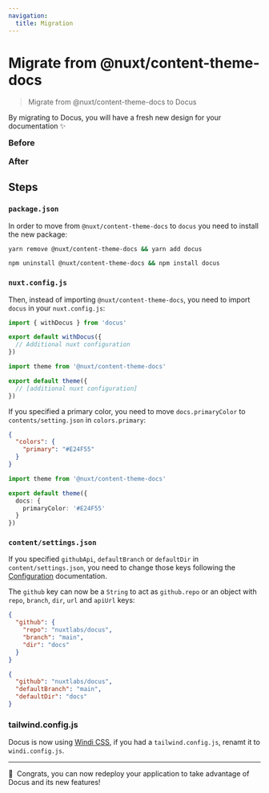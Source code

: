 ```yaml
---
navigation:
  title: Migration
---
```


# Migrate from @nuxt/content-theme-docs

> Migrate from @nuxt/content-theme-docs to Docus

By migrating to Docus, you will have a fresh new design for your documentation :sparkles:

<div class="flex flex-wrap">
  <div class="w-full md:pr-2 md:w-1/2">
    <h3 style="margin-top: 0;">Before</h3>
    <a href="https://user-images.githubusercontent.com/904724/105030429-11f5b480-5a54-11eb-9f40-7c18a0d5dafc.png" target="_blank" rel="nofollow noopener">
      <nuxt-img 
        src="https://user-images.githubusercontent.com/904724/105030429-11f5b480-5a54-11eb-9f40-7c18a0d5dafc.png"
        alt="before docus"
        style="margin: 0;"
        width="536"
        height="341"
      />
    </a>
  </div>
  <div class="w-full md:pl-2 md:w-1/2">
    <h3 style="margin-top: 0;">After</h3>
    <a href="https://user-images.githubusercontent.com/904724/105030439-1326e180-5a54-11eb-9f33-ead9a2d2aa15.png" target="_blank" rel="nofollow noopener">
      <nuxt-img
        src="https://user-images.githubusercontent.com/904724/105030439-1326e180-5a54-11eb-9f33-ead9a2d2aa15.png"
        alt="with docus"
        style="margin: 0;"
        width="536"
        height="341"
      />
    </a>
  </div>
</div>

## Steps

### `package.json`

In order to move from `@nuxt/content-theme-docs` to `docus` you need to install the new package:

<code-group>

```bash [Yarn]
yarn remove @nuxt/content-theme-docs && yarn add docus
```

```bash [NPM]
npm uninstall @nuxt/content-theme-docs && npm install docus
```

</code-group>

### `nuxt.config.js`

Then, instead of importing `@nuxt/content-theme-docs`, you need to import `docus` in your `nuxt.config.js`:

<code-group>

```ts [New]
import { withDocus } from 'docus'

export default withDocus({
  // Additional nuxt configuration
})
```

```ts [Old]
import theme from '@nuxt/content-theme-docs'

export default theme({
  // [additional nuxt configuration]
})
```

</code-group>

If you specified a primary color, you need to move `docs.primaryColor` to `contents/setting.json` in `colors.primary`:

<code-group>

```json [New: content/settings.json]
{
  "colors": {
    "primary": "#E24F55"
  }
}
```

```ts [Old: nuxt.config.js]
import theme from '@nuxt/content-theme-docs'

export default theme({
  docs: {
    primaryColor: '#E24F55'
  }
})
```

</code-group>

### `content/settings.json`

If you specified `githubApi`, `defaultBranch` or `defaultDir` in `content/settings.json`, you need to change those keys following the [Configuration](/get-started/configuration) documentation.

The `github` key can now be a `String` to act as `github.repo` or an object with `repo`, `branch`, `dir`, `url` and `apiUrl` keys:

<code-group>

```json [New]
{
  "github": {
    "repo": "nuxtlabs/docus",
    "branch": "main",
    "dir": "docs"
  }
}
```

```json [Old]
{
  "github": "nuxtlabs/docus",
  "defaultBranch": "main",
  "defaultDir": "docs"
}
```

</code-group>

### tailwind.config.js

Docus is now using [Windi CSS](https://windicss.org), if you had a `tailwind.config.js`, renamt it to `windi.config.js`.

---

<alert type="success">

🎉&nbsp; Congrats, you can now redeploy your application to take advantage of Docus and its new features!

</alert>
